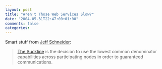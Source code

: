 ```yaml
---
layout: post
title: "Aren't Those Web Services Slow?"
date: "2004-05-31T22:47:00+01:00"
comments: false
categories: 
---
```


<p>Smart stuff from <a href="http://schneider.blogspot.com/">Jeff Schneider</a>: </p>

<blockquote>
<p><a href="http://schneider.blogspot.com/archives/2004_05_30_schneider_archive.html#108601775215129972">The Suckline</a> is the decision to use the lowest common denominator capabilities across participating nodes in order to guaranteed communications.</p>
</blockquote>


